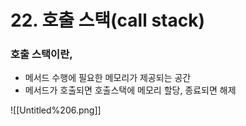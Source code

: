 # 22. 호출 스택(call stack)

### 호출 스택이란,

- 메서드 수행에 필요한 메모리가 제공되는 공간
- 메서드가 호출되면 호출스택에 메모리 할당, 종료되면 해제

![[Untitled%206.png]]